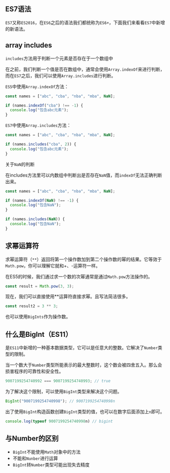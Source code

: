 ## ES7语法

`ES7`又称`ES2016`，在`ES6`之后的语法我们都统称为`ES6+`，下面我们来看看`ES7`中新增的新语法。

## array includes

`includes`方法用于判断一个元素是否存在于一个数组中

在之前，我们判断一个值是否在数组中，通常会使用`Array.indexOf`来进行判断，而在`ES7`之后，我们可以使用`Array.includes`进行判断。

`ES5`中使用`Array.indexOf`方法：

```javascript
const names = ["abc", "cba", "nba", "mba", NaN];

if (names.indexOf("cba") !== -1) {
  console.log("包含abc元素");
}
```

`ES7`中使用`Array.includes`方法：

```javascript
const names = ["abc", "cba", "nba", "mba", NaN];

if (names.includes("cba", 2)) {
  console.log("包含abc元素");
}
```

关于`NaN`的判断

在includes方法里可以内数组中判断出是否存在`NaN`值，而`indexOf`无法正确判断出来。

```javascript
const names = ["abc", "cba", "nba", "mba", NaN];

if (names.indexOf(NaN) !== -1) {
  console.log("包含NaN");
}

if (names.includes(NaN)) {
  console.log("包含NaN");
}
```

## 求幂运算符

求幂运算符（`**`）返回将第一个操作数加到第二个操作数的幂的结果。它等效于`Math.pow`，你可以理解它就和+、-运算符一样。

在ES5的时候，我们通过求一个数的次幂通常是通过`Math.pow`方法操作的。

```javascript
const result = Math.pow(3, 3);
```

现在，我们可以直接使用**运算符直接求幂。且写法简洁很多。

```javascript
const result2 = 3 ** 3;
```

也可以使用`BigInts`作为操作数。

## 什么是BigInt（ES11）

是`ES11`中新增的一种基本数据类型，它可以是任意大的整数。它解决了`Number`类型的限制。

当一个数大于`Number`类型所能表示的最大整数时，这个数会被四舍五入。那么会损害程序的可靠性和安全性。

```javascript
9007199254740992 === 9007199254740993; // true
```

为了解决这个限制，可以使用`BigInt`类型来解决这个问题。

```javascript
BigInt("9007199254740998"); // 9007199254740998n
```

出了使用`BigInt`构造函数创建`BigInt`类型的值，也可以在数字后面添加上`n`即可。

```javascript
console.log(typeof 9007199254740998n) // bigint
```

## 与Number的区别

- `BigInt`不能使用`Math`对象中的方法
- 不能和`Nunber`进行运算
- `BigInt`转`Number`类型可能出现失去精度
